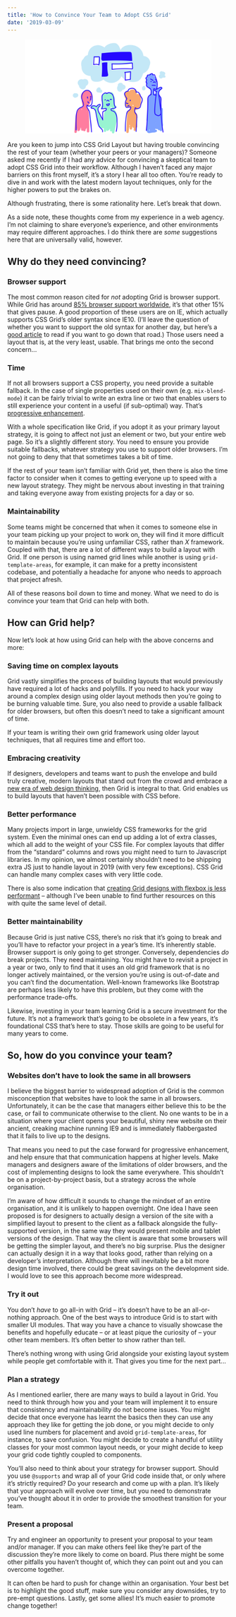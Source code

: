 ```yaml
---
title: 'How to Convince Your Team to Adopt CSS Grid'
date: '2019-03-09'
---
```


<figure>
  <img src="how-to-convince-your-team.svg" alt="A group of people talking and thinking about layouts">
</figure>

Are you keen to jump into CSS Grid Layout but having trouble convincing the rest of your team (whether your peers or your managers)? Someone asked me recently if I had any advice for convincing a skeptical team to adopt CSS Grid into their workflow. Although I haven’t faced any major barriers on this front myself, it’s a story I hear all too often. You’re ready to dive in and work with the latest modern layout techniques, only for the higher powers to put the brakes on.

Although frustrating, there is some rationality here. Let’s break that down.

As a side note, these thoughts come from my experience in a web agency. I’m not claiming to share everyone’s experience, and other environments may require different approaches. I do think there are _some_ suggestions here that are universally valid, however.

## Why do they need convincing?

### Browser support

The most common reason cited for _not_ adopting Grid is browser support. While Grid has around [85% browser support worldwide](https://caniuse.com/#search=css%20grid), it’s that other 15% that gives pause. A good proportion of these users are on IE, which actually supports CSS Grid’s older syntax since IE10. (I’ll leave the question of whether you want to support the old syntax for another day, but here’s a [good article](https://css-tricks.com/css-grid-in-ie-css-grid-and-the-new-autoprefixer/) to read if you want to go down that road.) Those users need a layout that is, at the very least, usable. That brings me onto the second concern...

### Time

If not all browsers support a CSS property, you need provide a suitable fallback. In the case of single properties used on their own (e.g. `mix-blend-mode`) it can be fairly trivial to write an extra line or two that enables users to still experience your content in a useful (if sub-optimal) way. That’s [progressive enhancement](https://developer.mozilla.org/en-US/docs/Glossary/Progressive_Enhancement).

With a whole specification like Grid, if you adopt it as your primary layout strategy, it is going to affect not just an element or two, but your entire web page. So it’s a slightly different story. You need to ensure you provide suitable fallbacks, whatever strategy you use to support older browsers. I’m not going to deny that that sometimes takes a bit of time.

If the rest of your team isn’t familiar with Grid yet, then there is also the time factor to consider when it comes to getting everyone up to speed with a new layout strategy. They might be nervous about investing in that training and taking everyone away from existing projects for a day or so.

### Maintainability

Some teams might be concerned that when it comes to someone else in your team picking up your project to work on, they will find it more difficult to maintain because you’re using unfamiliar CSS, rather than _X_ framework. Coupled with that, there are a lot of different ways to build a layout with Grid. If one person is using named grid lines while another is using `grid-template-areas`, for example, it can make for a pretty inconsistent codebase, and potentially a headache for anyone who needs to approach that project afresh.

All of these reasons boil down to time and money. What we need to do is convince your team that Grid can help with both.

## How can Grid help?

Now let’s look at how using Grid can help with the above concerns and more:

### Saving time on complex layouts

Grid vastly simplifies the process of building layouts that would previously have required a lot of hacks and polyfills. If you need to hack your way around a complex design using older layout methods then you’re going to be burning valuable time. Sure, you also need to provide a usable fallback for older browsers, but often this doesn’t need to take a significant amount of time.

If your team is writing their own grid framework using older layout techniques, that all requires time and effort too.

### Embracing creativity

If designers, developers and teams want to push the envelope and build truly creative, modern layouts that stand out from the crowd and embrace a [new era of web design thinking](https://www.zeldman.com/2018/05/02/transcript-intrinsic-web-design-with-jen-simmons-the-big-web-show/), then Grid is integral to that. Grid enables us to build layouts that haven’t been possible with CSS before.

### Better performance

Many projects import in large, unwieldy CSS frameworks for the grid system. Even the minimal ones can end up adding a lot of extra classes, which all add to the weight of your CSS file. For complex layouts that differ from the “standard” columns and rows you might need to turn to Javascript libraries. In my opinion, we almost certainly shouldn’t need to be shipping extra JS just to handle layout in 2019 (with very few exceptions). CSS Grid can handle many complex cases with very little code.

There is also some indication that [creating Grid designs with flexbox is less performant](https://blogs.igalia.com/jfernandez/2015/06/24/performance-on-grid-layout/) – although I’ve been unable to find further resources on this with quite the same level of detail.

### Better maintainability

Because Grid is just native CSS, there’s no risk that it’s going to break and you’ll have to refactor your project in a year’s time. It’s inherently stable. Browser support is only going to get stronger. Conversely, dependencies _do_ break projects. They need maintaining. You might have to revisit a project in a year or two, only to find that it uses an old grid framework that is no longer actively maintained, or the version you’re using is out-of-date and you can’t find the documentation. Well-known frameworks like Bootstrap are perhaps less likely to have this problem, but they come with the performance trade-offs.

Likewise, investing in your team learning Grid is a secure investment for the future. It’s not a framework that’s going to be obsolete in a few years, it’s foundational CSS that’s here to stay. Those skills are going to be useful for many years to come.

## So, how do you convince your team?

### Websites don’t have to look the same in all browsers

I believe the biggest barrier to widespread adoption of Grid is the common misconception that websites have to look the same in all browsers. Unfortunately, it can be the case that managers either believe this to be the case, or fail to communicate otherwise to the client. No one wants to be in a situation where your client opens your beautiful, shiny new website on their ancient, creaking machine running IE9 and is immediately flabbergasted that it fails to live up to the designs.

That means you need to put the case forward for progressive enhancement, and help ensure that that communication happens at higher levels. Make managers and designers aware of the limitations of older browsers, and the cost of implementing designs to look the same everywhere. This shouldn’t be on a project-by-project basis, but a strategy across the whole organisation.

I’m aware of how difficult it sounds to change the mindset of an entire organisation, and it is unlikely to happen overnight. One idea I have seen proposed is for designers to actually design a version of the site with a simplified layout to present to the client as a fallback alongside the fully-supported version, in the same way they would present mobile and tablet versions of the design. That way the client is aware that some browsers will be getting the simpler layout, and there’s no big surprise. Plus the designer can actually design it in a way that looks good, rather than relying on a developer’s interpretation. Although there will inevitably be a bit more design time involved, there could be great savings on the development side. I would love to see this approach become more widespread.

### Try it out

You don’t _have_ to go all-in with Grid – it’s doesn’t have to be an all-or-nothing approach. One of the best ways to introduce Grid is to start with smaller UI modules. That way you have a chance to visually showcase the benefits and hopefully educate – or at least pique the curiosity of – your other team members. It’s often better to show rather than tell.

There’s nothing wrong with using Grid alongside your existing layout system while people get comfortable with it. That gives you time for the next part...

### Plan a strategy

As I mentioned earlier, there are many ways to build a layout in Grid. You need to think through how you and your team will implement it to ensure that consistency and maintainability do not become issues. You might decide that once everyone has learnt the basics then they can use any approach they like for getting the job done, or you might decide to only used line numbers for placement and avoid `grid-template-areas`, for instance, to save confusion. You might decide to create a handful of utility classes for your most common layout needs, or your might decide to keep your grid code tightly coupled to components.

You’ll also need to think about your strategy for browser support. Should you use `@supports` and wrap all of your Grid code inside that, or only where it’s strictly required? Do your research and come up with a plan. It’s likely that your approach will evolve over time, but you need to demonstrate you’ve thought about it in order to provide the smoothest transition for your team.

### Present a proposal

Try and engineer an opportunity to present your proposal to your team and/or manager. If you can make others feel like they’re part of the discussion they’re more likely to come on board. Plus there might be some other pitfalls you haven’t thought of, which they can point out and you can overcome together.

It can often be hard to push for change within an organisation. Your best bet is to highlight the good stuff, make sure you consider any downsides, try to pre-empt questions. Lastly, get some allies! It’s much easier to promote change together!
